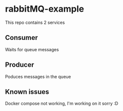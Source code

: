 # rabbitMQ-example

This repo contains 2 services

## Consumer
Waits for queue messages

## Producer
Poduces messages in the queue

## Known issues
Docker compose not working, I'm working on it sorry :D 